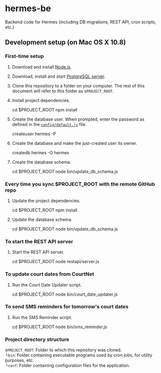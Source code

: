 # hermes-be

Backend code for Hermes (including DB migrations, REST API, cron scripts, etc.)

## Development setup (on Mac OS X 10.8)

### First-time setup

1) Download and install [Node.js](http://nodejs.org/).

2) Download, install and start [PostgreSQL server](http://postgresapp.com/).

3) Clone this repository to a folder on your computer. The rest of this document will refer to this folder as `$PROJECT_ROOT`.

4) Install project dependencies.

    cd $PROJECT_ROOT
    npm install

5) Create the database user. When prompted, enter the password as defined in the [`config/default.js`](https://github.com/codeforamerica/hermes-be/blob/master/config/default.js) file.

    createuser hermes -P

6) Create the database and make the just-created user its owner.

    createdb hermes -O hermes

7) Create the database schema.

    cd $PROJECT_ROOT
    node bin/update_db_schema.js

### Every time you sync $PROJECT_ROOT with the remote GitHub repo

1) Update the project dependencies.

    cd $PROJECT_ROOT
    npm install

2) Update the database schema.

    cd $PROJECT_ROOT
    node bin/update_db_schema.js

### To start the REST API server

1) Start the REST API server.

    cd $PROJECT_ROOT
    node restapi/server.js

### To update court dates from CourtNet

1) Run the Court Date Updater script.

    cd $PROJECT_ROOT
    node bin/court_date_updater.js

### To send SMS reminders for tomorrow's court dates

1) Run the SMS Reminder script.

    cd $PROJECT_ROOT
    node bin/sms_reminder.js

### Project directory structure

`$PROJECT_ROOT`: Folder to which this repository was cloned. <br />
└`bin`: Folder containing executable programs used by cron jobs, for utility purposes, etc. <br />
└`conf`: Folder containing configuration files for the application. <br />

